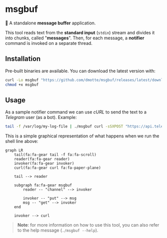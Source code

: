 # msgbuf

:crab: A standalone **message buffer** application.

This tool reads text from the **standard input** (`stdin`) stream and divides it into chunks, called "**messages**". Then, for each message, a **notifier** command is invoked on a separate thread.

## Installation

Pre-built binaries are available. You can download the latest version with:

```bash
curl -Lo msgbuf "https://github.com/dmotte/msgbuf/releases/latest/download/msgbuf-$(uname -m)-unknown-linux-gnu"
chmod +x msgbuf
```

## Usage

As a sample notifier command we can use _cURL_ to send the text to a _Telegram_ user (as a bot). Example:

```bash
tail -f /var/log/my-log-file | ./msgbuf curl -sSXPOST "https://api.telegram.org/bot.../sendMessage" -dchat_id=... --data-urlencode text@- --fail-with-body -w'\n'
```

This is a simple graphical representation of what happens when we run the shell line above:

```mermaid
graph LR
    tail(fa:fa-gear tail -f fa:fa-scroll)
    reader(fa:fa-gear reader)
    invoker(fa:fa-gear invoker)
    curl(fa:fa-gear curl fa:fa-paper-plane)

    tail --> reader

    subgraph fa:fa-gear msgbuf
        reader -- "channel" --> invoker

        invoker -- "put" --> msg
        msg -- "get" --> invoker
    end

    invoker --> curl
```

> **Note**: for more information on how to use this tool, you can also refer to the help message (`./msgbuf --help`).

